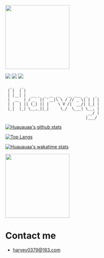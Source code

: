 [<img src="https://node-demo-harvey.herokuapp.com/api/logo" width="200" />](https://github.com/Huauauaa/)

<a href="https://twitter.com/Harvey27171313">![](https://shields.io/twitter/follow/Harvey27171313?label=Follow)</a>
<a href="https://github.com/Huauauaa">![](https://shields.io/github/followers/Huauauaa?label=Follow)</a>
<a href="https://github.com/Huauauaa?tab=repositories">![](https://shields.io/github/stars/Huauauaa?affiliations=OWNER%2CCOLLABORATOR)</a>

```
  _    _                                 
 | |  | |                                
 | |__| |  __ _  _ __ __   __ ___  _   _ 
 |  __  | / _` || '__|\ \ / // _ \| | | |
 | |  | || (_| || |    \ V /|  __/| |_| |
 |_|  |_| \__,_||_|     \_/  \___| \__, |
                                    __/ |
                                   |___/                                  
```

[![Huauauaa's github stats](https://github-readme-stats.vercel.app/api?username=Huauauaa&theme=dark&count_private=true)](https://github.com/Huauauaa)

[![Top Langs](https://github-readme-stats.vercel.app/api/top-langs/?username=Huauauaa&layout=compact)](https://github.com/Huauauaa/Huauauaa)

[![Huauauaa's wakatime stats](https://github-readme-stats.vercel.app/api/wakatime?username=Huauauaa)](https://wakatime.com/dashboard)

[<img src="https://node-demo-harvey.herokuapp.com/api/svg?birth=1991-06-21" width="200" />](https://node-demo-harvey.herokuapp.com/api/svg?birth=1991-06-21/)

# Contact me
- <a href="mailto:webmaster@example.com">harvey0379@163.com</a>
